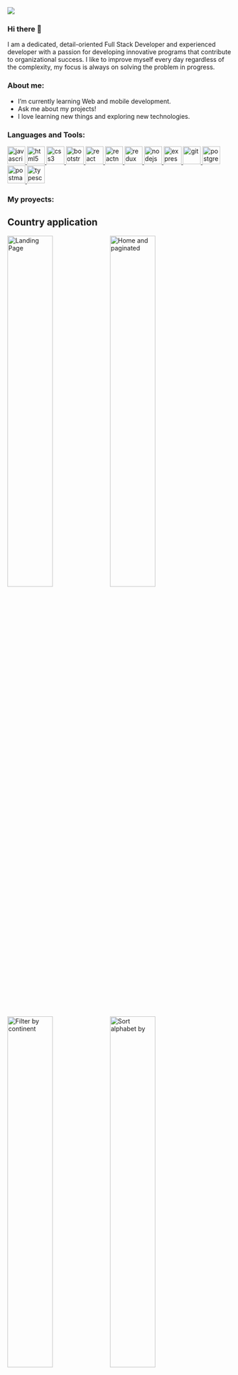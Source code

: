 ![](https://media.giphy.com/media/rvVHtEf42qjWDgmsDp/giphy.gif)

### Hi there 👋

I am a dedicated, detail-oriented Full Stack Developer and experienced developer with a passion for developing innovative programs that contribute to organizational success. I like to improve myself every day regardless of the complexity, my focus is always on solving the problem in progress.

<h3 align="left">About me:</h3>

- I’m currently learning Web and mobile development.
- Ask me about my projects!
- I love learning new things and exploring new technologies.

<h3 align="left">Languages and Tools:</h3>
<p align="left">  <a href="https://developer.mozilla.org/en-US/docs/Web/JavaScript" target="_blank"> <img src="https://upload.wikimedia.org/wikipedia/commons/thumb/9/99/Unofficial_JavaScript_logo_2.svg/1024px-Unofficial_JavaScript_logo_2.svg.png" alt="javascript" width="40" height="40"/> </a> 
<a href="https://www.w3.org/html/" target="_blank"> <img src="https://upload.wikimedia.org/wikipedia/commons/thumb/3/38/HTML5_Badge.svg/600px-HTML5_Badge.svg.png" alt="html5" width="40" height="40"/> </a>
<a href="https://www.w3schools.com/css/" target="_blank"> <img src="https://cdn4.iconfinder.com/data/icons/social-media-logos-6/512/121-css3-512.png" alt="css3" width="40" height="40"/> </a> 
<a href="https://getbootstrap.com" target="_blank"> <img src="https://upload.wikimedia.org/wikipedia/commons/thumb/b/b2/Bootstrap_logo.svg/1024px-Bootstrap_logo.svg.png" alt="bootstrap" width="40" height="40"/> </a> 
<a href="https://reactjs.org/" target="_blank"> <img src="https://seeklogo.com/images/R/react-logo-7B3CE81517-seeklogo.com.png" alt="react" width="40" height="40"/> </a> 
<a href="https://reactnative.dev/" target="_blank"> <img src="https://reactnative.dev/img/header_logo.svg" alt="reactnative" width="40" height="40"/> </a> 
<a href="https://redux.js.org" target="_blank"> <img src="https://seeklogo.com/images/R/redux-logo-9CA6836C12-seeklogo.com.png" alt="redux" width="40" height="40"/> </a> 
<a href="https://nodejs.org" target="_blank"> <img src="https://cdn.pixabay.com/photo/2015/04/23/17/41/node-js-736399_960_720.png" alt="nodejs" height="40"/> </a>
<a href="https://expressjs.com" target="_blank"> <img src="https://i.cloudup.com/zfY6lL7eFa-3000x3000.png" alt="express" height="40"/> </a> 
<a href="https://git-scm.com/" target="_blank"> <img src="https://www.vectorlogo.zone/logos/git-scm/git-scm-icon.svg" alt="git" width="40" height="40"/> </a> 
<a href="https://www.postgresql.org" target="_blank"> <img src="https://upload.wikimedia.org/wikipedia/commons/thumb/2/29/Postgresql_elephant.svg/1200px-Postgresql_elephant.svg.png" alt="postgresql" width="40" height="40"/> </a> 
<a href="https://postman.com" target="_blank"> <img src="https://www.vectorlogo.zone/logos/getpostman/getpostman-icon.svg" alt="postman" width="40" height="40"/> </a> 
<a href="https://www.typescriptlang.org/" target="_blank"> <img src="https://upload.wikimedia.org/wikipedia/commons/thumb/4/4c/Typescript_logo_2020.svg/1200px-Typescript_logo_2020.svg.png" alt="typescript" width="40" height="40"/> </a>
  
  
  
 <h3 align="left">My proyects:</h3>
 <h2 align="left">Country application</h2>
 
 <p>
  <a><img width="45%" src="https://user-images.githubusercontent.com/78769625/158902871-95403533-0896-451c-ba10-30d31a54f502.png" alt="Landing Page" ></a>
  <a><img width="45%" src="https://user-images.githubusercontent.com/78769625/158903702-178139f2-d049-4f84-a73b-15134db19837.png" alt="Home and paginated "></a>
  <a><img width="45%" src="https://user-images.githubusercontent.com/78769625/158904096-e67088aa-d31d-4229-acd7-8f8a93afb507.png" alt="Filter by continent"></a>
  <a><img width="45%" src="https://user-images.githubusercontent.com/78769625/158905744-134ed46f-d858-4e77-9033-3e3e2eb4a245.png" alt="Sort alphabet by"></a>
  </p>
  <p>
  The project is about Countries and consists of a SPA (Single Page Application) using React for the Front End and redux as state management. All components were developed with CSS without the use of external libraries. The SPA consumes data from an API (restcountries) and a Database created in postgreSQl, through a Back End developed in Node.Js using Express, adding new features to the original API. Some features of the project: Sorting and filters, controlled form for creating activities, search cache.
  </p>
  <p>
  <a><img width="45%" src="https://user-images.githubusercontent.com/78769625/158905937-14ed12a9-4c21-4541-91cc-95f5a9126c2b.png" alt="SearchBar"></a>
  <a><img width="45%" src="https://user-images.githubusercontent.com/78769625/158906166-53c69e53-aaf2-45d3-aac6-192429046692.png" alt="Add activity"></a>
  <a><img width="45%" src="https://user-images.githubusercontent.com/78769625/158906317-76a0e66b-1c9f-442f-8f74-36c7f5f14632.png" alt="Create activity"></a>
  <a><img width="45%" src="https://user-images.githubusercontent.com/78769625/158906749-85cf0eda-94d3-4f69-898a-a59aba31f717.png" alt="Country detail"></a>
  <a><img width="45%" src="https://user-images.githubusercontent.com/78769625/158906563-2b3d3750-57cc-454f-9cad-ecd01ee54796.png" alt="Activity created in the country"></a>
 </p>
 <h2 align="left">E-commerce Beef Shop</h2>
 <p>
  Development of a SPA (Single Page Application) using React for the Front End and redux as state management. All the components were developed with CSS without the   use of libraries external. The SPA consumes data from an API (restcountries) and a Database created in postgreSQl, through a Back End developed in Node.Js using     Express, adding new functionalities to the original API. Some features of the project: Ordering and filters, controlled form for the creation of activities, cache   of search.
</p>

    
<h3 align="left">Connect with me:</h3>
<span >
<a href="https://www.linkedin.com/in/fabricio-olivera-developer/" ><img width="5%" src="https://cdn-icons-png.flaticon.com/512/174/174857.png"> &nbsp;
<a href="mailto:oliverafabricio25@gmail.com" ><img width="5%" src="https://cdn.icon-icons.com/icons2/2631/PNG/512/gmail_new_logo_icon_159149.png">
</span>



